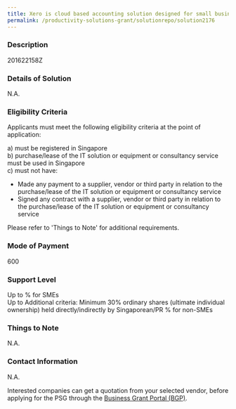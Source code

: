 ```yaml
---
title: Xero is cloud based accounting solution designed for small businesses. Users can access Xero via mobile app and web-browser on desktop & smartphone anytime and anywhere.
permalink: /productivity-solutions-grant/solutionrepo/solution2176
---
```


### Description

201622158Z

### Details of Solution

N.A.

### Eligibility Criteria

Applicants must meet the following eligibility criteria at the point of application:

a) must be registered in Singapore <br>
b) purchase/lease of the IT solution or equipment or consultancy service must be used in Singapore <br>
c) must not have:
- Made any payment to a supplier, vendor or third party in relation to the purchase/lease of the IT solution or equipment or consultancy service
- Signed any contract with a supplier, vendor or third party in relation to the purchase/lease of the IT solution or equipment or consultancy service

Please refer to 'Things to Note' for additional requirements.

### Mode of Payment
600

### Support Level
Up to % for SMEs <br>
Up to Additional criteria: 
Minimum 30% ordinary shares (ultimate individual ownership) held directly/indirectly by Singaporean/PR % for non-SMEs

### Things to Note
N.A.

### Contact Information
N.A.

Interested companies can get a quotation from your selected vendor, before applying for the PSG through the <a target='_blank' rel='noopener' href='https://www.businessgrants.gov.sg/'>Business Grant Portal (BGP)</a>.
